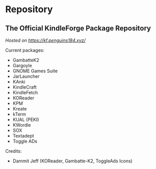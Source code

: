 # Repository

## The Official KindleForge Package Repository

*Hosted on https://kf.penguins184.xyz/*

Current packages:

- GambatteK2 
- Gargoyle
- GNOME Games Suite
- JarLauncher
- KAnki
- KindleCraft
- KindleFetch
- KOReader
- KPM
- Kreate
- kTerm
- KUAL (PEKI)
- KWordle
- SOX
- Textadept
- Toggle ADs

Credits:

- Dammit Jeff (KOReader, Gambatte-K2, ToggleAds Icons)